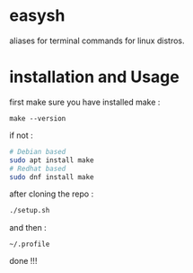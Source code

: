 # easysh
aliases for terminal commands for linux distros.
# installation and Usage
first make sure you have installed make  :
```
make --version
```
if not :
```bash
# Debian based
sudo apt install make
# Redhat based
sudo dnf install make
```

after cloning the repo :
```bash
./setup.sh
```
and then :
```
~/.profile
```
done !!!
